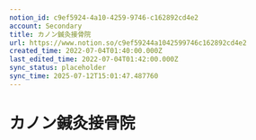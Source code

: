 ```yaml
---
notion_id: c9ef5924-4a10-4259-9746-c162892cd4e2
account: Secondary
title: カノン鍼灸接骨院
url: https://www.notion.so/c9ef59244a1042599746c162892cd4e2
created_time: 2022-07-04T01:40:00.000Z
last_edited_time: 2022-07-04T01:42:00.000Z
sync_status: placeholder
sync_time: 2025-07-12T15:01:47.487760
---
```

# カノン鍼灸接骨院
